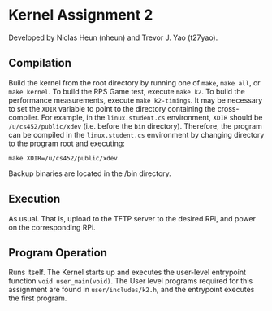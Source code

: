 # Kernel Assignment 2
Developed by Niclas Heun (nheun) and Trevor J. Yao (t27yao).

## Compilation
Build the kernel from the root directory by running one of `make`, `make all`, or `make kernel`.
To build the RPS Game test, execute `make k2`. To build the performance measurements, execute `make k2-timings`.
It may be necessary to set the `XDIR` variable to point to the directory containing the cross-compiler.
For example, in the `linux.student.cs` environment, `XDIR` should be `/u/cs452/public/xdev` (i.e. before the `bin` directory). Therefore, the program can be compiled in the `linux.student.cs` environment by changing directory to the program root and executing:
```
make XDIR=/u/cs452/public/xdev
```
Backup binaries are located in the /bin directory.

## Execution
As usual. That is, upload to the TFTP server to the desired RPi, and power on the corresponding RPi.

## Program Operation
Runs itself. The Kernel starts up and executes the user-level entrypoint function `void user_main(void)`. The User level programs required for this assignment are found in `user/includes/k2.h`,
and the entrypoint executes the first program.

